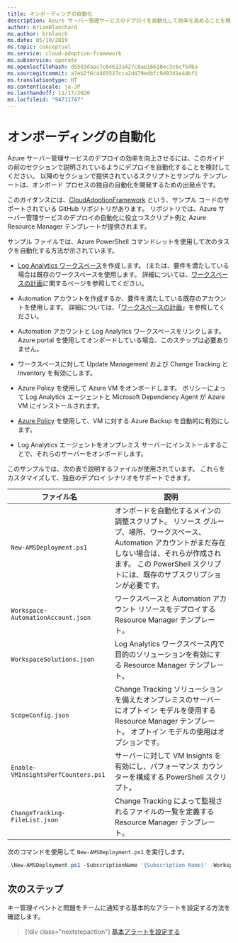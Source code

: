 ```yaml
---
title: オンボーディングの自動化
description: Azure サーバー管理サービスのデプロイを自動化して効率を高めることを検討している方は、オンボーディング サンプル ファイルをご活用ください。
author: BrianBlanchard
ms.author: brblanch
ms.date: 05/10/2019
ms.topic: conceptual
ms.service: cloud-adoption-framework
ms.subservice: operate
ms.openlocfilehash: d5503daac7c64613a427c8ae16610ec3c6cf54ba
ms.sourcegitcommit: a7eb2f6c4465527cca2d479edbfc9d93d1e44bf1
ms.translationtype: HT
ms.contentlocale: ja-JP
ms.lasthandoff: 11/17/2020
ms.locfileid: "94711747"
---
```

# <a name="automate-onboarding"></a>オンボーディングの自動化

Azure サーバー管理サービスのデプロイの効率を向上させるには、このガイドの前のセクションで説明されているようにデプロイを自動化することを検討してください。 以降のセクションで提供されているスクリプトとサンプル テンプレートは、オンボード プロセスの独自の自動化を開発するための出発点です。

このガイダンスには、[CloudAdoptionFramework](https://aka.ms/caf/manage/automation-samples) という、サンプル コードのサポートされている GitHub リポジトリがあります。 リポジトリでは、Azure サーバー管理サービスのデプロイの自動化に役立つスクリプト例と Azure Resource Manager テンプレートが提供されます。

サンプル ファイルでは、Azure PowerShell コマンドレットを使用して次のタスクを自動化する方法が示されています。

- [Log Analytics ワークスペース](/azure/azure-monitor/platform/manage-access)を作成します。 (または、要件を満たしている場合は既存のワークスペースを使用します。 詳細については、[ワークスペースの計画](./prerequisites.md#log-analytics-workspace-and-automation-account-planning)に関するページを参照してください。

- Automation アカウントを作成するか、要件を満たしている既存のアカウントを使用します。 詳細については、「[ワークスペースの計画](./prerequisites.md#log-analytics-workspace-and-automation-account-planning)」を参照してください。

- Automation アカウントと Log Analytics ワークスペースをリンクします。 Azure portal を使用してオンボードしている場合、このステップは必要ありません。

- ワークスペースに対して Update Management および Change Tracking と Inventory を有効にします。

- Azure Policy を使用して Azure VM をオンボードします。 ポリシーによって Log Analytics エージェントと Microsoft Dependency Agent が Azure VM にインストールされます。

- [Azure Policy](/azure/backup/backup-azure-auto-enable-backup) を使用して、VM に対する Azure Backup を自動的に有効にします。

- Log Analytics エージェントをオンプレミス サーバーにインストールすることで、それらのサーバーをオンボードします。

このサンプルでは、次の表で説明するファイルが使用されています。 これらをカスタマイズして、独自のデプロイ シナリオをサポートできます。

| ファイル名 | 説明 |
|-----------|-------------|
| `New-AMSDeployment.ps1` | オンボードを自動化するメインの調整スクリプト。 リソース グループ、場所、ワークスペース、Automation アカウントがまだ存在しない場合は、それらが作成されます。 この PowerShell スクリプトには、既存のサブスクリプションが必要です。 |
| `Workspace-AutomationAccount.json` | ワークスペースと Automation アカウント リソースをデプロイする Resource Manager テンプレート。 |
| `WorkspaceSolutions.json` | Log Analytics ワークスペース内で目的のソリューションを有効にする Resource Manager テンプレート。 |
| `ScopeConfig.json` | Change Tracking ソリューションを備えたオンプレミスのサーバーにオプトイン モデルを使用する Resource Manager テンプレート。 オプトイン モデルの使用はオプションです。 |
| `Enable-VMInsightsPerfCounters.ps1` | サーバーに対して VM Insights を有効にし、パフォーマンス カウンターを構成する PowerShell スクリプト。 |
| `ChangeTracking-FileList.json` | Change Tracking によって監視されるファイルの一覧を定義する Resource Manager テンプレート。 |

次のコマンドを使用して `New-AMSDeployment.ps1` を実行します。

```powershell
.\New-AMSDeployment.ps1 -SubscriptionName '{Subscription Name}' -WorkspaceName '{Workspace Name}' -WorkspaceLocation '{Azure Location}' -AutomationAccountName {Account Name} -AutomationAccountLocation {Account Location}
```

## <a name="next-steps"></a>次のステップ

キー管理イベントと問題をチームに通知する基本的なアラートを設定する方法を確認します。

> [!div class="nextstepaction"]
> [基本アラートを設定する](./setup-alerts.md)
